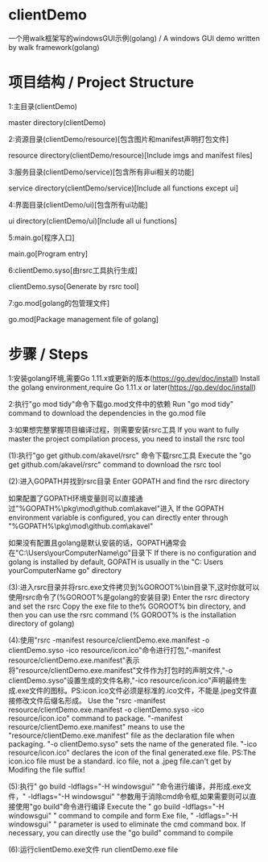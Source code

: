 # clientDemo
一个用walk框架写的windowsGUI示例(golang) / A windows GUI demo written by walk framework(golang)

# 项目结构 / Project Structure
1:主目录(clientDemo)

master directory(clientDemo)

2:资源目录(clientDemo/resource)[包含图片和manifest声明打包文件]

resource directory(clientDemo/resource)[Include imgs and manifest files]

3:服务目录(clientDemo/service)[包含所有非ui相关的功能]

service directory(clientDemo/service)[Include all functions except ui]

4:界面目录(clientDemo/ui)[包含所有ui功能]

ui directory(clientDemo/ui)[Include all ui functions]

5:main.go[程序入口]

main.go[Program entry]

6:clientDemo.syso[由rsrc工具执行生成]

clientDemo.syso[Generate by rsrc tool]

7:go.mod[golang的包管理文件]

go.mod[Package management file of golang]

# 步骤 / Steps
1:安装golang环境,需要Go 1.11.x或更新的版本(https://go.dev/doc/install)
Install the golang environment,require Go 1.11.x or later(https://go.dev/doc/install)

2:执行"go mod tidy"命令下载go.mod文件中的依赖
Run "go mod tidy" command to download the dependencies in the go.mod file

3:如果想完整掌握项目编译过程，则需要安装rsrc工具
If you want to fully master the project compilation process, you need to install the rsrc tool

(1):执行"go get github.com/akavel/rsrc" 命令下载rsrc工具
Execute the "go get github.com/akavel/rsrc" command to download the rsrc tool

(2):进入GOPATH并找到rsrc目录
Enter GOPATH and find the rsrc directory

如果配置了GOPATH环境变量则可以直接通过"%GOPATH%\pkg\mod\github.com\akavel"进入
If the GOPATH environment variable is configured, you can directly enter through "%GOPATH%\pkg\mod\github.com\akavel"

如果没有配置且golang是默认安装的话，GOPATH通常会在"C:\Users\yourComputerName\go"目录下
If there is no configuration and golang is installed by default, GOPATH is usually in the "C: Users yourComputerName go" directory

(3):进入rsrc目录并将rsrc.exe文件拷贝到%GOROOT%\bin目录下,这时你就可以使用rsrc命令了(%GOROOT%是golang的安装目录)
Enter the rsrc directory and set the rsrc Copy the exe file to the% GOROOT% bin directory, and then you can use the rsrc command (% GOROOT% is the installation directory of golang)

(4):使用"rsrc -manifest resource/clientDemo.exe.manifest -o clientDemo.syso -ico resource/icon.ico"命令进行打包,"-manifest resource/clientDemo.exe.manifest"表示将"resource/clientDemo.exe.manifest"文件作为打包时的声明文件,"-o clientDemo.syso"设置生成的文件名称,"-ico resource/icon.ico"声明最终生成.exe文件的图标。PS:icon.ico文件必须是标准的.ico文件，不能是.jpeg文件直接修改文件后缀名形成。
Use the "rsrc -manifest resource/clientDemo.exe.manifest -o clientDemo.syso -ico resource/icon.ico" command to package. "-manifest resource/clientDemo.exe.manifest" means to use the "resource/clientDemo.exe.manifest" file as the declaration file when packaging. "-o clientDemo.syso" sets the name of the generated file. "-ico resource/icon.ico" declares the icon of the final generated.exe file. PS:The icon.ico file must be a standard. ico file, not a .jpeg file.can't get by Modifing the file suffix!

(5):执行" go build -ldflags="-H windowsgui" "命令进行编译，并形成.exe文件，" -ldflags="-H windowsgui" "参数用于消除cmd命令框,如果需要则可以直接使用"go build"命令进行编译
Execute the " go build -ldflags="-H windowsgui" " command to compile and form Exe file, " -ldflags="-H windowsgui" " parameter is used to eliminate the cmd command box. If necessary, you can directly use the "go build" command to compile

(6):运行clientDemo.exe文件
run clientDemo.exe file

